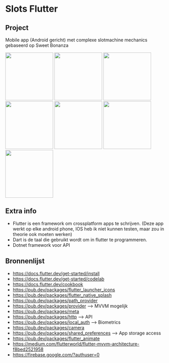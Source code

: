 # Slots Flutter

## Project
Mobile app (Android gericht) met complexe slotmachine mechanics gebaseerd op Sweet Bonanza


<img src="https://github.com/howest-gp-ipr/st-2223-2-d-ee-louisboret/assets/91128851/6345dfc0-7727-45e0-99c2-f1324d9e8f37.jpg" width="150">
<img src="https://github.com/howest-gp-ipr/st-2223-2-d-ee-louisboret/assets/91128851/e57b82ac-8d2e-434c-8954-4558bb394479.jpg" width="150">
<img src="https://github.com/howest-gp-ipr/st-2223-2-d-ee-louisboret/assets/91128851/e863dcc5-ec29-4ae5-8ac5-23373105254f.jpg" width="150">
<img src="https://github.com/howest-gp-ipr/st-2223-2-d-ee-louisboret/assets/91128851/e0227472-eaa6-48a3-a822-bd1df7e8fa81.jpg" width="150">
<img src="https://github.com/howest-gp-ipr/st-2223-2-d-ee-louisboret/assets/91128851/9e80cc7a-c31c-4be5-83be-307e0078f0f7.jpg" width="150">
<img src="https://github.com/howest-gp-ipr/st-2223-2-d-ee-louisboret/assets/91128851/9ea2096e-ce5a-4674-82f2-25990c2b816f.jpg" width="150">
<img src="https://github.com/howest-gp-ipr/st-2223-2-d-ee-louisboret/assets/91128851/de2c4a0f-5c8e-4d53-902c-16bab4889655.jpg" width="150">


## Extra info

- Flutter is een framework om crossplatform apps te schrijven. (Deze app werkt op elke android phone, IOS heb ik niet kunnen testen, maar zou in theorie ook moeten werken)
- Dart is de taal die gebruikt wordt om in flutter te programmeren.
- Dotnet framework voor API

## Bronnenlijst
- https://docs.flutter.dev/get-started/install
- https://docs.flutter.dev/get-started/codelab
- https://docs.flutter.dev/cookbook
- https://pub.dev/packages/flutter_launcher_icons
- https://pub.dev/packages/flutter_native_splash
- https://pub.dev/packages/path_provider
- https://pub.dev/packages/provider --> MVVM mogelijk
- https://pub.dev/packages/meta
- https://pub.dev/packages/http --> API
- https://pub.dev/packages/local_auth --> Biometrics
- https://pub.dev/packages/camera
- https://pub.dev/packages/shared_preferences --> App storage access
- https://pub.dev/packages/flutter_animate
- https://medium.com/flutterworld/flutter-mvvm-architecture-f8bed2521958
- https://firebase.google.com/?authuser=0 
